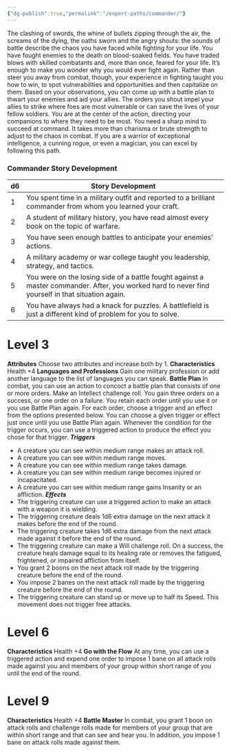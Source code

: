 ```yaml
---
{"dg-publish":true,"permalink":"/expert-paths/commander/"}
---
```


The clashing of swords, the whine of bullets zipping through the air, the screams of the dying, the oaths sworn and the angry shouts: the sounds of battle describe the chaos you have faced while fighting for your life. You have fought enemies to the death on blood-soaked fields. You have traded blows with skilled combatants and, more than once, feared for your life. It’s enough to make you wonder why you would ever fight again.
Rather than steer you away from combat, though, your experience in fighting taught you how to win, to spot vulnerabilities and opportunities and then capitalize on them. Based on your observations, you can come up with a battle plan to thwart your enemies and aid your allies. The orders you shout impel your allies to strike where foes are most vulnerable or can save the lives of your fellow soldiers. You are at the center of the action, directing your companions to where they need to be most.
You need a sharp mind to succeed at command.
It takes more than charisma or brute strength to adjust to the chaos in combat. If you are a warrior of exceptional intelligence, a cunning rogue, or even a magician, you can excel by following this path.
### Commander Story Development

| d6  | Story Development                                                                                                                                 |
| --- | ------------------------------------------------------------------------------------------------------------------------------------------------- |
| 1   | You spent time in a military outfit and reported to a brilliant commander from whom you learned your craft.                                       |
| 2   | A student of military history, you have read almost every book on the topic of warfare.                                                           |
| 3   | You have seen enough battles to anticipate your enemies’ actions.                                                                                 |
| 4   | A military academy or war college taught you leadership, strategy, and tactics.                                                                   |
| 5   | You were on the losing side of a battle fought against a master commander. After, you worked hard to never find yourself in that situation again. |
| 6   | You have always had a knack for puzzles. A battlefield is just a different kind of problem for you to solve.                                      |
# Level 3
**Attributes** Choose two attributes and increase both by 1.
**Characteristics** Health +4
**Languages and Professions** Gain one military profession or add another language to the list of languages you can speak.
**Battle Plan** In combat, you can use an action to concoct a battle plan that consists of one or more orders. Make an Intellect challenge roll. You gain three orders on a success, or one order on a failure. You retain each order until you use it or you use Battle Plan again.
For each order, choose a trigger and an effect from the options presented below. You can choose a given trigger or effect just once until you use Battle Plan again. Whenever the condition for the trigger occurs, you can use a triggered action to produce the effect you chose for that trigger.
***Triggers***
- A creature you can see within medium range makes an attack roll.
- A creature you can see within medium range moves.
- A creature you can see within medium range takes damage.
- A creature you can see within medium range becomes injured or incapacitated.
- A creature you can see within medium range gains Insanity or an affliction.
***Effects***
- The triggering creature can use a triggered action to make an attack with a weapon it is wielding.
- The triggering creature deals 1d6 extra damage on the next attack it makes before the end of the round.
- The triggering creature takes 1d6 extra damage from the next attack made against it before the end of the round.
- The triggering creature can make a Will challenge roll. On a success, the creature heals damage equal to its healing rate or removes the fatigued, frightened, or impaired affliction from itself.
- You grant 2 boons on the next attack roll made by the triggering creature before the end of the round.
- You impose 2 banes on the next attack roll made by the triggering creature before the end of the round.
- The triggering creature can stand up or move up to half its Speed. This movement does not trigger free attacks.
# Level 6
**Characteristics** Health +4
**Go with the Flow** At any time, you can use a triggered action and expend one order to impose 1 bane on all attack rolls made against you and members of your group within short range of you until the end of the round.
# Level 9
**Characteristics** Health +4
**Battle Master** In combat, you grant 1 boon on attack rolls and challenge rolls made for members of your group that are within short range and that can see and hear you. In addition, you impose 1 bane on attack rolls made against them.
